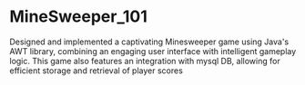 # MineSweeper_101
Designed and implemented a captivating Minesweeper game using Java's  AWT library, combining an engaging user interface with intelligent gameplay logic. This  game also features an integration with mysql DB, allowing for efficient storage and retrieval  of player scores
